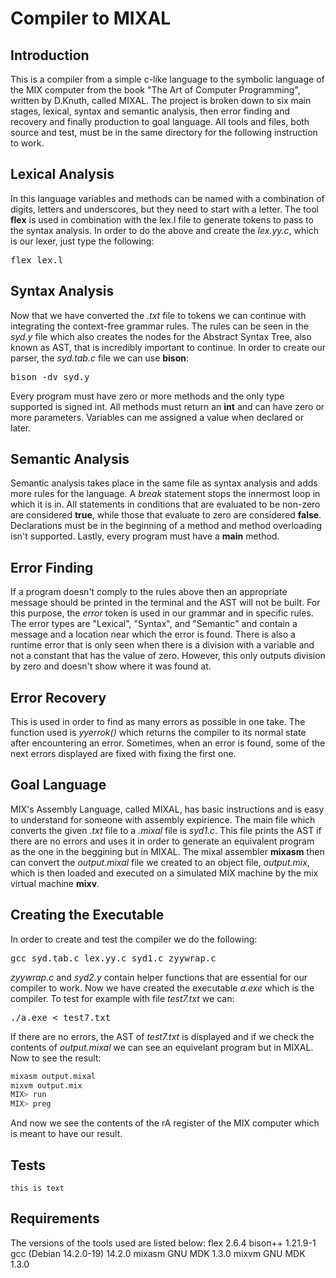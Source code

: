 # Compiler to MIXAL

## Introduction
This is a compiler from a simple c-like language to the symbolic language of the MIX computer from the book "The Art of Computer Programming", written by D.Knuth, called MIXAL. The project is broken down to six main stages, lexical, syntax and semantic analysis, then error finding and recovery and finally production to goal language.
All tools and files, both source and test, must be in the same directory for the following instruction to work.

## Lexical Analysis
In this language variables and methods can be named with a combination of digits, letters and underscores, but they need to start with a letter.
The tool **flex** is used in combination with the lex.l file to generate tokens to pass to the syntax analysis.
In order to do the above and create the *lex.yy.c*, which is our lexer, just type the following:
<pre>flex lex.l</pre>

## Syntax Analysis
Now that we have converted the *.txt* file to tokens we can continue with integrating the context-free grammar rules. The rules can be seen in the *syd.y* file which also creates the nodes for the Abstract Syntax Tree, also known as AST, that is incredibly important to continue.
In order to create our parser, the *syd.tab.c* file we can use **bison**:
<pre>bison -dv syd.y</pre>
Every program must have zero or more methods and the only type supported is signed int. All methods must return an **int** and can have zero or more parameters. Variables can me assigned a value when declared or later.

## Semantic Analysis
Semantic analysis takes place in the same file as syntax analysis and adds more rules for the language. A *break* statement stops the innermost loop in which it is in. All statements in conditions that are evaluated to be non-zero are considered **true**, while those that evaluate to zero are considered **false**. Declarations must be in the beginning of a method and method overloading isn't supported. Lastly, every program must have a **main** method.

## Error Finding
If a program doesn't comply to the rules above then an appropriate message should be printed in the terminal and the AST will not be built. For this purpose, the *error* token is used in our grammar and in specific rules. The error types are "Lexical", "Syntax", and "Semantic" and contain a message and a location near which the error is found. There is also a runtime error that is only seen when there is a division with a variable and not a constant that has the value of zero. However, this only outputs division by zero and doesn't show where it was found at.

## Error Recovery
This is used in order to find as many errors as possible in one take. The function used is *yyerrok()* which returns the compiler to its normal state after encountering an error. Sometimes, when an error is found, some of the next errors displayed are fixed with fixing the first one.

## Goal Language
MIX's Assembly Language, called MIXAL, has basic instructions and is easy to understand for someone with assembly expirience. The main file which converts the given *.txt* file to a *.mixal* file is *syd1.c*. This file prints the AST if there are no errors and uses it in order to generate an equivalent program as the one in the beggining but in MIXAL. The mixal assembler **mixasm** then can convert the *output.mixal* file we created to an object file, *output.mix*, which is then loaded and executed on a simulated MIX machine by the mix virtual machine **mixv**.

## Creating the Executable
In order to create and test the compiler we do the following:
<pre>gcc syd.tab.c lex.yy.c syd1.c zyywrap.c</pre>
*zyywrap.c* and *syd2.y* contain helper functions that are essential for our compiler to work.
Now we have created the executable *a.exe* which is the compiler.
To test for example with file *test7.txt* we can:
<pre>./a.exe < test7.txt</pre>
If there are no errors, the AST of *test7.txt* is displayed and if we check the contents of *output.mixal* we can see an equivelant program but in MIXAL. Now to see the result:
```sh
mixasm output.mixal
mixvm output.mix
MIX> run
MIX> preg
```
And now we see the contents of the rA register of the MIX computer which is meant to have our result.

## Tests
``` this is text ```

## Requirements
The versions of the tools used are listed below:
flex 2.6.4
bison++ 1.21.9-1
gcc (Debian 14.2.0-19) 14.2.0
mixasm GNU MDK 1.3.0
mixvm GNU MDK 1.3.0
